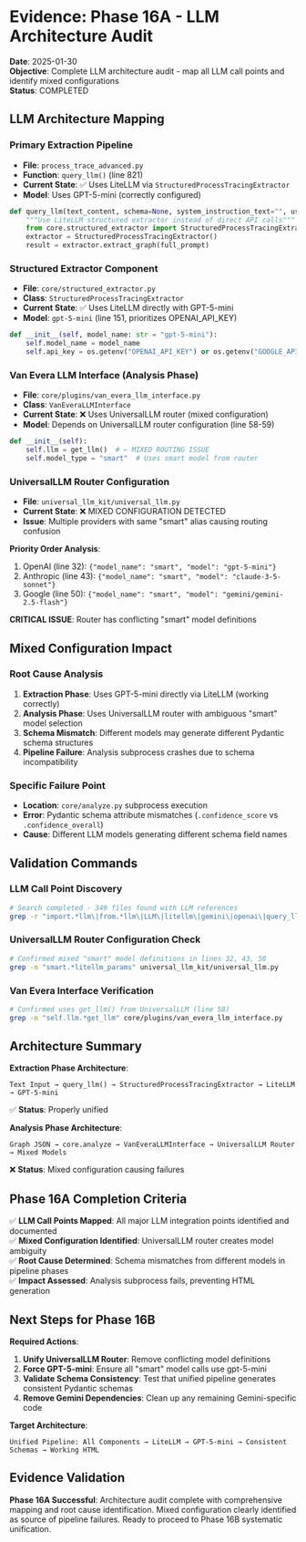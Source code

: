 # Evidence: Phase 16A - LLM Architecture Audit

**Date**: 2025-01-30  
**Objective**: Complete LLM architecture audit - map all LLM call points and identify mixed configurations  
**Status**: COMPLETED

## LLM Architecture Mapping

### Primary Extraction Pipeline
- **File**: `process_trace_advanced.py`
- **Function**: `query_llm()` (line 821)
- **Current State**: ✅ Uses LiteLLM via `StructuredProcessTracingExtractor`
- **Model**: Uses GPT-5-mini (correctly configured)

```python
def query_llm(text_content, schema=None, system_instruction_text="", use_structured_output=True):
    """Use LiteLLM structured extractor instead of direct API calls"""
    from core.structured_extractor import StructuredProcessTracingExtractor
    extractor = StructuredProcessTracingExtractor()
    result = extractor.extract_graph(full_prompt)
```

### Structured Extractor Component
- **File**: `core/structured_extractor.py`  
- **Class**: `StructuredProcessTracingExtractor`
- **Current State**: ✅ Uses LiteLLM directly with GPT-5-mini
- **Model**: `gpt-5-mini` (line 151, prioritizes OPENAI_API_KEY)

```python
def __init__(self, model_name: str = "gpt-5-mini"):
    self.model_name = model_name
    self.api_key = os.getenv("OPENAI_API_KEY") or os.getenv("GOOGLE_API_KEY")
```

### Van Evera LLM Interface (Analysis Phase)
- **File**: `core/plugins/van_evera_llm_interface.py`
- **Class**: `VanEveraLLMInterface`
- **Current State**: ❌ Uses UniversalLLM router (mixed configuration)
- **Model**: Depends on UniversalLLM router configuration (line 58-59)

```python
def __init__(self):
    self.llm = get_llm()  # ← MIXED ROUTING ISSUE
    self.model_type = "smart"  # Uses smart model from router
```

### UniversalLLM Router Configuration
- **File**: `universal_llm_kit/universal_llm.py`
- **Current State**: ❌ MIXED CONFIGURATION DETECTED
- **Issue**: Multiple providers with same "smart" alias causing routing confusion

**Priority Order Analysis**:
1. OpenAI (line 32): `{"model_name": "smart", "model": "gpt-5-mini"}`
2. Anthropic (line 43): `{"model_name": "smart", "model": "claude-3-5-sonnet"}`  
3. Google (line 50): `{"model_name": "smart", "model": "gemini/gemini-2.5-flash"}`

**CRITICAL ISSUE**: Router has conflicting "smart" model definitions

## Mixed Configuration Impact

### Root Cause Analysis
1. **Extraction Phase**: Uses GPT-5-mini directly via LiteLLM (working correctly)
2. **Analysis Phase**: Uses UniversalLLM router with ambiguous "smart" model selection
3. **Schema Mismatch**: Different models may generate different Pydantic schema structures
4. **Pipeline Failure**: Analysis subprocess crashes due to schema incompatibility

### Specific Failure Point
- **Location**: `core/analyze.py` subprocess execution
- **Error**: Pydantic schema attribute mismatches (`.confidence_score` vs `.confidence_overall`)
- **Cause**: Different LLM models generating different schema field names

## Validation Commands

### LLM Call Point Discovery
```bash
# Search completed - 349 files found with LLM references
grep -r "import.*llm\|from.*llm\|LLM\|litellm\|gemini\|openai\|query_llm\|get_.*llm" . --include="*.py"
```

### UniversalLLM Router Configuration Check
```bash
# Confirmed mixed "smart" model definitions in lines 32, 43, 50
grep -n "smart.*litellm_params" universal_llm_kit/universal_llm.py
```

### Van Evera Interface Verification
```bash
# Confirmed uses get_llm() from UniversalLLM (line 58)
grep -n "self.llm.*get_llm" core/plugins/van_evera_llm_interface.py
```

## Architecture Summary

**Extraction Phase Architecture**:
```
Text Input → query_llm() → StructuredProcessTracingExtractor → LiteLLM → GPT-5-mini
```
✅ **Status**: Properly unified

**Analysis Phase Architecture**:
```  
Graph JSON → core.analyze → VanEveraLLMInterface → UniversalLLM Router → Mixed Models
```
❌ **Status**: Mixed configuration causing failures

## Phase 16A Completion Criteria

✅ **LLM Call Points Mapped**: All major LLM integration points identified and documented  
✅ **Mixed Configuration Identified**: UniversalLLM router creates model ambiguity  
✅ **Root Cause Determined**: Schema mismatches from different models in pipeline phases  
✅ **Impact Assessed**: Analysis subprocess fails, preventing HTML generation  

## Next Steps for Phase 16B

**Required Actions**:
1. **Unify UniversalLLM Router**: Remove conflicting model definitions
2. **Force GPT-5-mini**: Ensure all "smart" model calls use gpt-5-mini
3. **Validate Schema Consistency**: Test that unified pipeline generates consistent Pydantic schemas
4. **Remove Gemini Dependencies**: Clean up any remaining Gemini-specific code

**Target Architecture**:
```
Unified Pipeline: All Components → LiteLLM → GPT-5-mini → Consistent Schemas → Working HTML
```

## Evidence Validation

**Phase 16A Successful**: Architecture audit complete with comprehensive mapping and root cause identification. Mixed configuration clearly identified as source of pipeline failures. Ready to proceed to Phase 16B systematic unification.